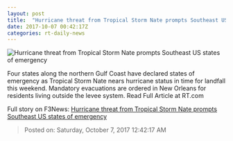 ```yaml
---
layout: post
title:  "Hurricane threat from Tropical Storm Nate prompts Southeast US states of emergency"
date: 2017-10-07 00:42:17Z
categories: rt-daily-news
---
```


![Hurricane threat from Tropical Storm Nate prompts Southeast US states of emergency](https://cdni.rt.com/files/2017.10/article/59d80de2fc7e93e34c8b4567.jpg)

Four states along the northern Gulf Coast have declared states of emergency as Tropical Storm Nate nears hurricane status in time for landfall this weekend. Mandatory evacuations are ordered in New Orleans for residents living outside the levee system. Read Full Article at RT.com


Full story on F3News: [Hurricane threat from Tropical Storm Nate prompts Southeast US states of emergency](http://www.f3nws.com/n/dEHs4F)

> Posted on: Saturday, October 7, 2017 12:42:17 AM
